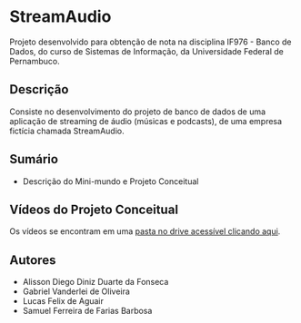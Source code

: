 # StreamAudio

Projeto desenvolvido para obtenção de nota na disciplina IF976 - Banco de Dados, do curso de Sistemas de Informação, da Universidade Federal de Pernambuco.

## Descrição

Consiste no desenvolvimento do projeto de banco de dados de uma aplicação de streaming de áudio (músicas e podcasts), de uma empresa fictícia chamada StreamAudio.

## Sumário

* Descrição do Mini-mundo e Projeto Conceitual

## Vídeos do Projeto Conceitual
Os vídeos se encontram em uma [pasta no drive acessível clicando aqui](https://drive.google.com/drive/folders/1a96cQnd3LziFvVsmTFvdW81Jpb-Fz2fF?usp=sharing).

## Autores

* Alisson Diego Diniz Duarte da Fonseca
* Gabriel Vanderlei de Oliveira
* Lucas Felix de Aguair
* Samuel Ferreira de Farias Barbosa
